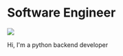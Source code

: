 # Software Engineer
![](https://visitor-badge.glitch.me/badge?page_id=GustavoHdezH.GustavoHdezH)

Hi, I'm a python backend developer
